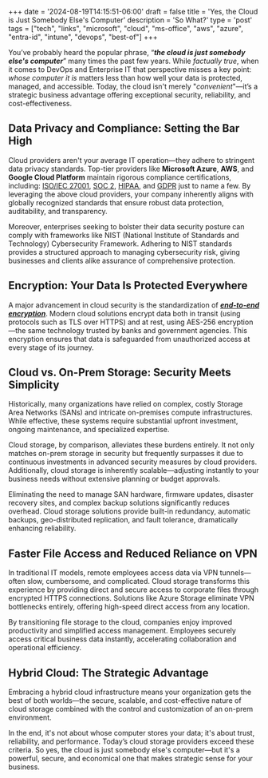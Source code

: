 +++
date = '2024-08-19T14:15:51-06:00'
draft = false
title = 'Yes&#44; the Cloud is Just Somebody Else&#39;s Computer'
description = 'So What?'
type = 'post'
tags = ["tech", "links", "microsoft", "cloud", "ms-office", "aws", "azure", "entra-id", "intune", "devops", "best-of"]
+++

 <style>
        .truncate {
            width: 300px; /* Set the desired width */
            white-space: nowrap;
            overflow: hidden;
            text-overflow: ellipsis;
        }
        .truncate a {
            text-decoration: none;
            color: blue;
        }
</style>

You’ve probably heard the popular phrase, “***the cloud is just somebody else's computer***” many times the past few years.  While *factually true*, when it comes to DevOps and Enterprise IT that perspective misses a key point: *whose computer it is* matters less than how well your data is protected, managed, and accessible. Today, the cloud isn't merely "*convenient*"—it’s a strategic business advantage offering exceptional security, reliability, and cost-effectiveness.

## Data Privacy and Compliance: Setting the Bar High

Cloud providers aren't your average IT operation—they adhere to stringent data privacy standards. Top-tier providers like **Microsoft Azure**, **AWS**, and **Google Cloud Platform** maintain rigorous compliance certifications, including: [ISO/IEC 27001](), [SOC 2](), [HIPAA](), and [GDPR]() just to name a few. By leveraging the above cloud providers, your company inherently aligns with globally recognized standards that ensure robust data protection, auditability, and transparency.

Moreover, enterprises seeking to bolster their data security posture can comply with frameworks like NIST (National Institute of Standards and Technology) Cybersecurity Framework. Adhering to NIST standards provides a structured approach to managing cybersecurity risk, giving businesses and clients alike assurance of comprehensive protection.

## Encryption: Your Data Is Protected Everywhere

A major advancement in cloud security is the standardization of [***end-to-end encryption***](). Modern cloud solutions encrypt data both in transit (using protocols such as TLS over HTTPS) and at rest, using AES-256 encryption—the same technology trusted by banks and government agencies. This encryption ensures that data is safeguarded from unauthorized access at every stage of its journey.

## Cloud vs. On-Prem Storage: Security Meets Simplicity

Historically, many organizations have relied on complex, costly Storage Area Networks (SANs) and intricate on-premises compute infrastructures. While effective, these systems require substantial upfront investment, ongoing maintenance, and specialized expertise.

Cloud storage, by comparison, alleviates these burdens entirely. It not only matches on-prem storage in security but frequently surpasses it due to continuous investments in advanced security measures by cloud providers. Additionally, cloud storage is inherently scalable—adjusting instantly to your business needs without extensive planning or budget approvals.

Eliminating the need to manage SAN hardware, firmware updates, disaster recovery sites, and complex backup solutions significantly reduces overhead. Cloud storage solutions provide built-in redundancy, automatic backups, geo-distributed replication, and fault tolerance, dramatically enhancing reliability.

## Faster File Access and Reduced Reliance on VPN

In traditional IT models, remote employees access data via VPN tunnels—often slow, cumbersome, and complicated. Cloud storage transforms this experience by providing direct and secure access to corporate files through encrypted HTTPS connections. Solutions like Azure Storage eliminate VPN bottlenecks entirely, offering high-speed direct access from any location.

By transitioning file storage to the cloud, companies enjoy improved productivity and simplified access management. Employees securely access critical business data instantly, accelerating collaboration and operational efficiency.

## Hybrid Cloud: The Strategic Advantage

Embracing a hybrid cloud infrastructure means your organization gets the best of both worlds—the secure, scalable, and cost-effective nature of cloud storage combined with the control and customization of an on-prem environment.

In the end, it's not about whose computer stores your data; it's about trust, reliability, and performance. Today’s cloud storage providers exceed these criteria. So yes, the cloud is just somebody else's computer—but it's a powerful, secure, and economical one that makes strategic sense for your business.